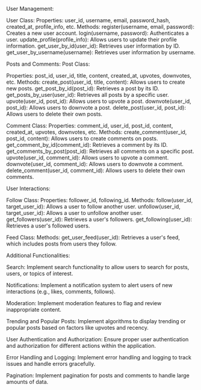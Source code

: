 User Management:

User Class:
Properties: user_id, username, email, password_hash, created_at, profile_info, etc.
Methods:
register(username, email, password): Creates a new user account.
login(username, password): Authenticates a user.
update_profile(profile_info): Allows users to update their profile information.
get_user_by_id(user_id): Retrieves user information by ID.
get_user_by_username(username): Retrieves user information by username.

Posts and Comments:
Post Class:

Properties: post_id, user_id, title, content, created_at, upvotes, downvotes, etc.
Methods:
create_post(user_id, title, content): Allows users to create new posts.
get_post_by_id(post_id): Retrieves a post by its ID.
get_posts_by_user(user_id): Retrieves all posts by a specific user.
upvote(user_id, post_id): Allows users to upvote a post.
downvote(user_id, post_id): Allows users to downvote a post.
delete_post(user_id, post_id): Allows users to delete their own posts.

Comment Class:
Properties: comment_id, user_id, post_id, content, created_at, upvotes, downvotes, etc.
Methods:
create_comment(user_id, post_id, content): Allows users to create comments on posts.
get_comment_by_id(comment_id): Retrieves a comment by its ID.
get_comments_by_post(post_id): Retrieves all comments on a specific post.
upvote(user_id, comment_id): Allows users to upvote a comment.
downvote(user_id, comment_id): Allows users to downvote a comment.
delete_comment(user_id, comment_id): Allows users to delete their own comments.

User Interactions:

Follow Class:
Properties: follower_id, following_id.
Methods:
follow(user_id, target_user_id): Allows a user to follow another user.
unfollow(user_id, target_user_id): Allows a user to unfollow another user.
get_followers(user_id): Retrieves a user's followers.
get_following(user_id): Retrieves a user's followed users.

Feed Class:
Methods:
get_user_feed(user_id): Retrieves a user's feed, which includes posts from users they follow.

Additional Functionalities:

Search:
Implement search functionality to allow users to search for posts, users, or topics of interest.

Notifications:
Implement a notification system to alert users of new interactions (e.g., likes, comments, follows).

Moderation:
Implement moderation features to flag and review inappropriate content.

Trending and Popular Posts:
Implement algorithms to display trending or popular posts based on factors like upvotes and recency.

User Authentication and Authorization:
Ensure proper user authentication and authorization for different actions within the application.

Error Handling and Logging:
Implement error handling and logging to track issues and handle errors gracefully.

Pagination:
Implement pagination for posts and comments to handle large amounts of data.
